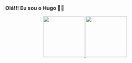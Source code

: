 ### Olá!!! Eu sou o Hugo 👋🏼

<div align="center">
  <a href="https://github.com/Hug0mes">
  <img height="130em" src="https://github-readme-stats.vercel.app/api?username=Hug0mes&show_icons=true&theme=dracula&include_all_commits=true&count_private=true"/>
  <img height="130em" src="https://github-readme-stats.vercel.app/api/top-langs/?username=Hug0mes&layout=compact&langs_count=7&theme=dracula"/>
</div>
